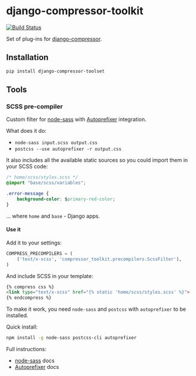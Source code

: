 # django-compressor-toolkit

[![Build Status](https://travis-ci.org/kottenator/django-compressor-toolkit.svg?branch=master)](https://travis-ci.org/kottenator/django-compressor-toolkit)

Set of plug-ins for [django-compressor](https://github.com/django-compressor/django-compressor/).

## Installation

```sh
pip install django-compressor-toolset
```

## Tools

### SCSS pre-compiler

Custom filter for [node-sass](https://github.com/sass/node-sass)
with [Autoprefixer](https://github.com/postcss/autoprefixer) integration.

What does it do:

- `node-sass input.scss output.css`
- `postcss --use autoprefixer -r output.css`

It also includes all the available static sources so you could import them in your SCSS code:

```css
/* home/scss/styles.scss */
@import "base/scss/variables";

.error-message {
    background-color: $primary-red-color;
}
```

… where `home` and `base` - Django apps.

#### Use it

Add it to your settings:

```py
COMPRESS_PRECOMPILERS = (
    ('text/x-scss', 'compressor_toolkit.precompilers.ScssFilter'),
)
```

And include SCSS in your template:

```html
{% compress css %}
<link type="text/x-scss" href="{% static 'home/scss/styles.scss' %}">
{% endcompress %}
```

To make it work, you need `node-sass` and `postcss` with `autoprefixer` to be installed.

Quick install:

```sh
npm install -g node-sass postcss-cli autoprefixer
```

Full instructions:
- [node-sass](https://github.com/sass/node-sass) docs
- [Autoprefixer](https://github.com/postcss/autoprefixer) docs
